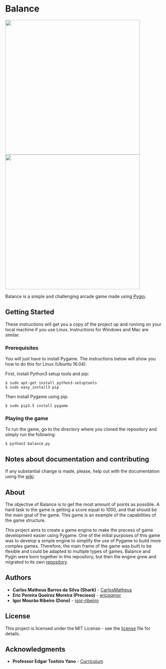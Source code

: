 # Balance

<img src="https://media.giphy.com/media/xB2Y7NHFE8C2Ip9EHD/giphy.gif" width="430">  <img src="https://media.giphy.com/media/cdyniVu3x1ydtoq99k/giphy.gif" width="430">

Balance is a simple and challenging arcade game made using [Pygin](https://github.com/CarlosMatheus/Pygin).  

## Getting Started

These instructions will get you a copy of the project up and running on your local machine if you use Linux. 
Instructions for Windows and Mac are similar.

### Prerequisites

You will just have to install Pygame. The instructions below will show you how to do this for Linux (Ubuntu 16.04).

First, install Python3 setup tools and pip:

```
$ sudo apt-get install python3-setuptools
$ sudo easy_install3 pip
```

Then install Pygame using pip:

```
$ sudo pip3.5 install pygame
```

### Playing the game

To run the game, go to the directory where you cloned the repository and simply run the following:

```
$ python3 balance.py
```

## Notes about documentation and contributing

If any substantial change is made, please, help out with the documentation using the [wiki](https://github.com/CarlosMatheus/Balance/wiki).

## About

The objective of Balance is to get the most amount of points as possible. A hard task to the game is getting a score equal to 1000, and that should be the main goal of the game.
This game is an example of the capabilities of the game structure.

This project aims to create a game engine to make the precess of game development easier using Pygame. 
One of the initial purposes of this game was to develop a simple engine to simplify the use of Pygame to build more complex games. Therefore, the main frame of the game was built to be flexible and could be adapted to multiple types of games.
Balance and Pygin were born together in this repository, but then the engine grew and migrated to its own [repository](https://github.com/CarlosMatheus/Pygin).

## Authors

* **Carlos Matheus Barros da Silva (Shark)** - [CarlosMatheus](https://github.com/CarlosMatheus)
* **Eric Pereira Queiroz Moreira (Precioso)** - [ericpqmor](https://github.com/ericpqmor)
* **Igor Mourão Ribeiro (Dono)** - [igor-ribeiiro](https://github.com/igor-ribeiiro)

## License

This project is licensed under the MIT License - see the [license](LICENSE.md) file for details.

## Acknowledgments

* **Professor Edgar Toshiro Yano** - [Curriculum](http://buscatextual.cnpq.br/buscatextual/visualizacv.do?id=K4798593T1&idiomaExibicao=2)




